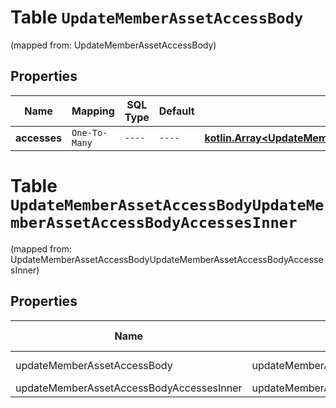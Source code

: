 
# Table `UpdateMemberAssetAccessBody`
(mapped from: UpdateMemberAssetAccessBody)

## Properties
Name | Mapping | SQL Type | Default | Type | Description | Notes
---- | ------- | -------- | ------- | ---- | ----------- | -----
**accesses** | `One-To-Many` | `----` | `----`  | [**kotlin.Array&lt;UpdateMemberAssetAccessBodyAccessesInner&gt;**](UpdateMemberAssetAccessBodyAccessesInner.md) |  | 


# **Table `UpdateMemberAssetAccessBodyUpdateMemberAssetAccessBodyAccessesInner`**
(mapped from: UpdateMemberAssetAccessBodyUpdateMemberAssetAccessBodyAccessesInner)

## Properties
Name | Mapping | SQL Type | Default | Type | Description | Notes
---- | ------- | -------- | ------- | ---- | ----------- | -----
updateMemberAssetAccessBody | updateMemberAssetAccessBody | long | | kotlin.Long | Primary Key | *one*
updateMemberAssetAccessBodyAccessesInner | updateMemberAssetAccessBodyAccessesInner | long | | kotlin.Long | Foreign Key | *many*



